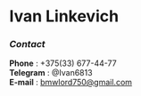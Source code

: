 # **Ivan Linkevich**

### _Contact_

**Phone** : +375(33) 677-44-77  
**Telegram** : @Ivan6813  
**E-mail** : bmwlord750@gmail.com
